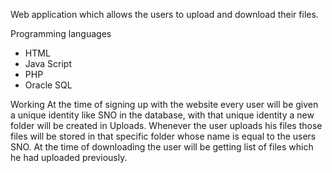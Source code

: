 Web application which allows the users to upload and download their files.



Programming languages 
* HTML
* Java Script
* PHP
* Oracle SQL



Working
At the time of signing up with the website every user will be given a unique identity like SNO in the database, with that unique identity a new folder will be created in Uploads.
Whenever the user uploads his files those files will be stored in that specific folder whose name is equal to the users SNO.
At the time of downloading the user will be getting list of files which he had uploaded previously.

